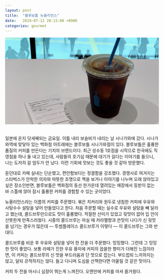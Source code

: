 ```yaml
---
layout: post
title:  "블루보틀 뉴올리언스"
date:   2019-07-12 20:15:00 +0900
categories: gourmet
---
```


<style type="text/css" media="screen">
  img[alt="뉴올리언스"] {
    margin-bottom: 2rem;
  }
</style>

![뉴올리언스](/assets/images/2019-07-12-blue-bottle-shinagawa.jpeg)
일본에 온지 닷새째되는 금요일. 이틀 내리 보슬비가 내리는 날 시나가와에 갔다. 시나가와역에 맞닿아 있는 백화점 아트레에는 블루보틀 시나가와점이 있다. 블루보틀은 훌륭한 품질의 커피를 만든다는 기치의 브랜드이다. 최근 성수동 1호점을 시작으로 한국에도 직영점을 하나 둘 내고 있는데, 사람들의 호기심 때문에 대기가 길다는 이야기를 들으니, 나는 도저히 갈 엄두가 안 났다. 이런 기회에 맛보는 것도 좋을 것 같아 방문했다.

듣던대로 카페 실내는 단순했고, 편안함보다는 정결함을 강조했다. 경쟁사로 여겨지는 스타벅스가 안락한 의자와 따뜻한 조명으로 책을 보거나 이야기를 나누며 오래 앉아있고 싶은 장소인반면, 블루보틀은 백화점의 동선 한가운데 열려있는 매장에서 등받이 없는 바 스툴에 앉아 잠시 훌륭한 커피를 경험할 수 있는 곳이었다.

뉴올리언스라는 이름의 커피를 주문했다. 볶은 치커리와 원두로 냉침한 커피에 우유와 사탕수수 설탕을 넣어 만들었다고 한다. 처음 주문할 때는 실수로 우유와 설탕을 빼 달라고 했는데, 콜드브루만으로도 맛이 훌륭했다. 적절한 산미가 있었고 뒷맛이 없어 입 안이 산뜻한게 만족스러웠다. 시중의 콜드브루는 마실 때 카라멜향과 쓴맛이 나다가 신 뒷맛을 남기는 경우가 많은데 — 투썸플레이스 콜드브루가 이렇다 — 이 콜드브루는 그와 반대다.

콜드브루를 비운 후 우유와 설탕을 넣어 한 잔을 더 주문했다. 밍밍했다. 그런데 그 밍밍한 맛이 좋았다. 보통 라떼가 진한 우유 풍미에 커피의 씁쓸한 향미가 더해진 느낌이라면, 이 커피는 콜드브루의 신 맛을 부드러움과 단 맛으로 잡는다. 부드럽되 느끼하지는 않고, 달되 끈적하지는 않다. 들고 다니며 도심을 산책한다면 어울릴 것 같은 맛이다.

커피 두 잔을 마시니 심장이 뛰는게 느껴진다. 오랜만에 커피를 마셔 즐거웠다.